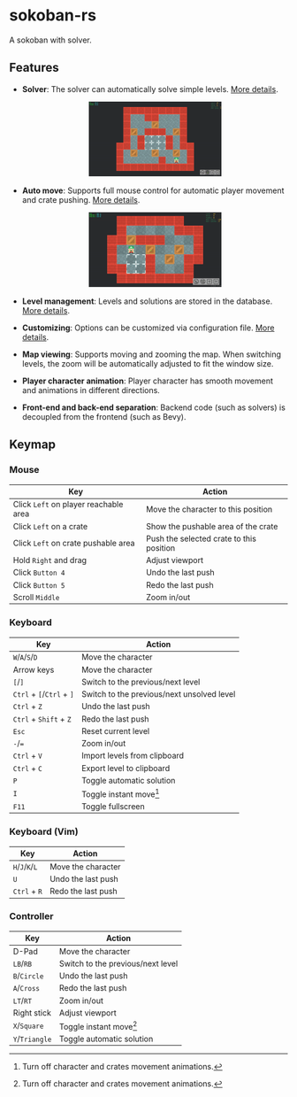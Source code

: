 # sokoban-rs

A sokoban with solver.

## Features

- **Solver**: The solver can automatically solve simple levels. [More details](docs/solver.md).

  <p align="center"><img src="./docs/assets/auto_solve.gif" width=50%></p>

- **Auto move**: Supports full mouse control for automatic player movement and crate pushing. [More details](docs/auto_move.md).

  <p align="center"><img src="./docs/assets/auto_crate_push.gif" width=50%></p>

- **Level management**: Levels and solutions are stored in the database. [More details](docs/level_management.md).
- **Customizing**: Options can be customized via configuration file. [More details](docs/customizing.md).
- **Map viewing**: Supports moving and zooming the map. When switching levels, the zoom will be automatically adjusted to fit the window size.
- **Player character animation**: Player character has smooth movement and animations in different directions.
- **Front-end and back-end separation**: Backend code (such as solvers) is decoupled from the frontend (such as Bevy).

## Keymap

### Mouse

| Key                                   | Action                                   |
| ------------------------------------- | ---------------------------------------- |
| Click `Left` on player reachable area | Move the character to this position      |
| Click `Left` on a crate               | Show the pushable area of the crate      |
| Click `Left` on crate pushable area   | Push the selected crate to this position |
| Hold `Right` and drag                 | Adjust viewport                          |
| Click `Button 4`                      | Undo the last push                       |
| Click `Button 5`                      | Redo the last push                       |
| Scroll `Middle`                       | Zoom in/out                              |

### Keyboard

| Key                       | Action                                     |
| ------------------------- | ------------------------------------------ |
| `W`/`A`/`S`/`D`           | Move the character                         |
| Arrow keys                | Move the character                         |
| `[`/`]`                   | Switch to the previous/next level          |
| `Ctrl` + `[`/`Ctrl` + `]` | Switch to the previous/next unsolved level |
| `Ctrl` + `Z`              | Undo the last push                         |
| `Ctrl` + `Shift` + `Z`    | Redo the last push                         |
| `Esc`                     | Reset current level                        |
| `-`/`=`                   | Zoom in/out                                |
| `Ctrl` + `V`              | Import levels from clipboard               |
| `Ctrl` + `C`              | Export level to clipboard                  |
| `P`                       | Toggle automatic solution                  |
| `I`                       | Toggle instant move[^1]                    |
| `F11`                     | Toggle fullscreen                          |

### Keyboard (Vim)

| Key             | Action             |
| --------------- | ------------------ |
| `H`/`J`/`K`/`L` | Move the character |
| `U`             | Undo the last push |
| `Ctrl` + `R`    | Redo the last push |

### Controller

| Key            | Action                            |
| -------------- | --------------------------------- |
| D-Pad          | Move the character                |
| `LB`/`RB`      | Switch to the previous/next level |
| `B`/`Circle`   | Undo the last push                |
| `A`/`Cross`    | Redo the last push                |
| `LT`/`RT`      | Zoom in/out                       |
| Right stick    | Adjust viewport                   |
| `X`/`Square`   | Toggle instant move[^1]           |
| `Y`/`Triangle` | Toggle automatic solution         |

[^1]: Turn off character and crates movement animations.
